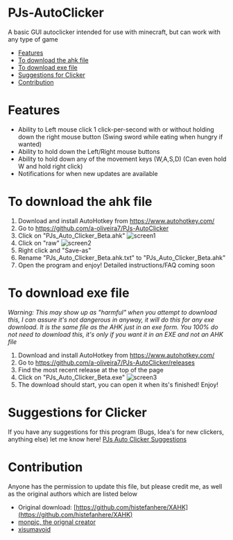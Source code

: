
# PJs-AutoClicker
A basic GUI autoclicker intended for use with minecraft, but can work with any type of game
- [Features](#features)
- [To download the ahk file](#to-download-the-ahk-file)
- [To download exe file](#to-download-exe-file)
- [Suggestions for Clicker](#Suggestions-for-clicker)
- [Contribution](#contribution)

# Features

 - Ability to Left mouse click 1 click-per-second with or without holding down the right mouse button (Swing sword while eating when hungry if wanted)
 - Ability to hold down the Left/Right mouse buttons
 - Ability to hold down any of the movement keys (W,A,S,D) (Can even hold W and hold right click) 
 - Notifications for when new updates are available       
# To download the ahk file
1. Download and install AutoHotkey from https://www.autohotkey.com/
2. Go to https://github.com/a-oliveira7/PJs-AutoClicker
3. Click on "PJs_Auto_Clicker_Beta.ahk"
![screen1](https://user-images.githubusercontent.com/75968551/176227075-a86b0290-df23-44bc-a504-ed6d81e0cb1c.png)
4. Click on "raw"
![screen2](https://user-images.githubusercontent.com/75968551/176227127-6ea7e0bf-7eb5-4531-82bb-047de8c489f3.png)
5. Right click and "Save-as"
6. Rename "PJs_Auto_Clicker_Beta.ahk.txt" to "PJs_Auto_Clicker_Beta.ahk"
7. Open the program and enjoy! Detailed instructions/FAQ coming soon

# To download exe file
*Warning: This may show up as "harmful" when you attempt to download this, I can assure it's not dangerous in anyway, it will do this for any exe download. It is the same file as the AHK just in an exe form. You 100% do not need to download this, it's only if you want it in an EXE and not an AHK file*
1. Download and install AutoHotkey from https://www.autohotkey.com/
2. Go to https://github.com/a-oliveira7/PJs-AutoClicker/releases
3. Find the most recent release at the top of the page
4. Click on "PJs_Auto_Clicker_Beta.exe" 
![screen3](https://user-images.githubusercontent.com/75968551/176227196-27719b5c-65b3-4c5a-b770-b7c16318cc5d.png)
5. The download should start, you can open it when its's finished! Enjoy!

# Suggestions for Clicker
If you have any suggestions for this program (Bugs, Idea's for new clickers, anything else) let me know here! [PJs Auto Clicker Suggestions](https://forms.gle/TSvSnpybXVVwkd658)

# Contribution
Anyone has the permission to update this file, but please credit me, as well as the original authors which are listed below
- Original download: [https://github.com/histefanhere/XAHK](https://github.com/histefanhere/XAHK)
- [monpjc, the orignal creator](https://github.com/monpjc)
- [xisumavoid](https://www.youtube.com/c/XisumavoidMC)
